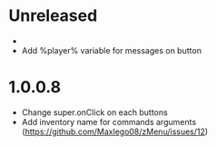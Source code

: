 # Unreleased

- 
- Add %player% variable for messages on button

# 1.0.0.8

- Change super.onClick on each buttons
- Add inventory name for commands arguments (https://github.com/Maxlego08/zMenu/issues/12)